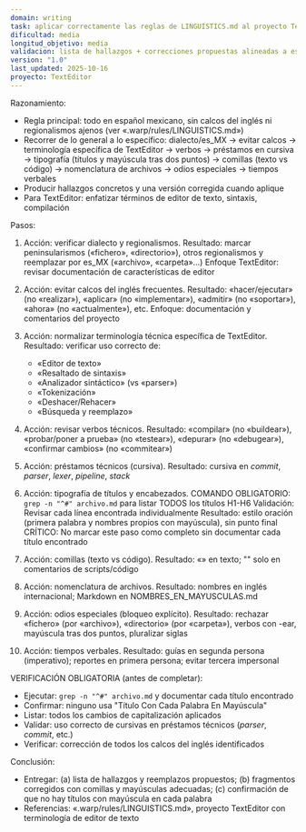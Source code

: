 ```yaml
---
domain: writing
task: aplicar correctamente las reglas de LINGUISTICS.md al proyecto TextEditor
dificultad: media
longitud_objetivo: media
validacion: lista de hallazgos + correcciones propuestas alineadas a es_MX y reglas tipográficas
version: "1.0"
last_updated: 2025-10-16
proyecto: TextEditor
---
```

<!-- markdownlint-disable MD041 -->

Razonamiento:

- Regla principal: todo en español mexicano, sin calcos del inglés ni regionalismos ajenos (ver «.warp/rules/LINGUISTICS.md»)
- Recorrer de lo general a lo específico: dialecto/es_MX → evitar calcos → terminología específica de TextEditor → verbos → préstamos en cursiva → tipografía (títulos y mayúscula tras dos puntos) → comillas (texto vs código) → nomenclatura de archivos → odios especiales → tiempos verbales
- Producir hallazgos concretos y una versión corregida cuando aplique
- Para TextEditor: enfatizar términos de editor de texto, sintaxis, compilación

Pasos:

1) Acción: verificar dialecto y regionalismos.
   Resultado: marcar peninsularismos («fichero», «directorio»), otros regionalismos y reemplazar por es_MX («archivo», «carpeta»...)
   Enfoque TextEditor: revisar documentación de características de editor

2) Acción: evitar calcos del inglés frecuentes.
   Resultado: «hacer/ejecutar» (no «realizar»), «aplicar» (no «implementar»), «admitir» (no «soportar»), «ahora» (no «actualmente»), etc.
   Enfoque: documentación y comentarios del proyecto

3) Acción: normalizar terminología técnica específica de TextEditor.
   Resultado: verificar uso correcto de:
   - «Editor de texto»
   - «Resaltado de sintaxis»
   - «Analizador sintáctico» (vs «parser»)
   - «Tokenización»
   - «Deshacer/Rehacer»
   - «Búsqueda y reemplazo»

4) Acción: revisar verbos técnicos.
   Resultado: «compilar» (no «buildear»), «probar/poner a prueba» (no «testear»), «depurar» (no «debugear»), «confirmar cambios» (no «commitear»)

5) Acción: préstamos técnicos (cursiva).
   Resultado: cursiva en *commit*, *parser*, *lexer*, *pipeline*, *stack*

6) Acción: tipografía de títulos y encabezados.
   COMANDO OBLIGATORIO: `grep -n "^#" archivo.md` para listar TODOS los títulos H1-H6
   Validación: Revisar cada línea encontrada individualmente
   Resultado: estilo oración (primera palabra y nombres propios con mayúscula), sin punto final
   CRÍTICO: No marcar este paso como completo sin documentar cada título encontrado

7) Acción: comillas (texto vs código).
   Resultado: «» en texto; "" solo en comentarios de scripts/código

8) Acción: nomenclatura de archivos.
   Resultado: nombres en inglés internacional; Markdown en NOMBRES_EN_MAYUSCULAS.md

9) Acción: odios especiales (bloqueo explícito).
   Resultado: rechazar «fichero» (por «archivo»), «directorio» (por «carpeta»), verbos con -ear, mayúscula tras dos puntos, pluralizar siglas

10) Acción: tiempos verbales.
    Resultado: guías en segunda persona (imperativo); reportes en primera persona; evitar tercera impersonal

VERIFICACIÓN OBLIGATORIA (antes de completar):

- Ejecutar: `grep -n "^#" archivo.md` y documentar cada título encontrado
- Confirmar: ninguno usa "Título Con Cada Palabra En Mayúscula"
- Listar: todos los cambios de capitalización aplicados
- Validar: uso correcto de cursivas en préstamos técnicos (*parser*, *commit*, etc.)
- Verificar: corrección de todos los calcos del inglés identificados

Conclusión:

- Entregar: (a) lista de hallazgos y reemplazos propuestos; (b) fragmentos corregidos con comillas y mayúsculas adecuadas; (c) confirmación de que no hay títulos con mayúscula en cada palabra
- Referencias: «.warp/rules/LINGUISTICS.md», proyecto TextEditor con terminología de editor de texto
